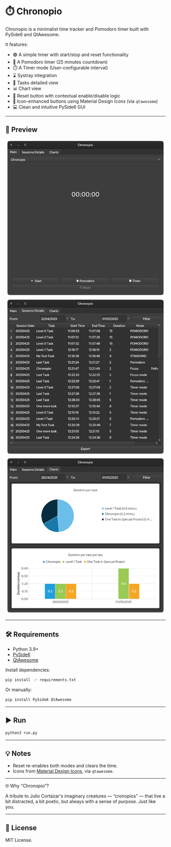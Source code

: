 # ⏱️ Chronopio

Chronopio is a minimalist time tracker and Pomodoro timer built with PySide6 and QtAwesome.

It features:

- 🟢 A simple timer with start/stop and reset functionality  
- 🍅 A Pomodoro timer (25 minutes countdown)  
- ⏱️ A Timer mode (User-configurable interval)
- ⌛ Systray integration
- 🧮 Tasks detailed view
- 📊 Chart view
- 🔁 Reset button with contextual enable/disable logic  
- 🎨 Icon-enhanced buttons using Material Design Icons (via `qtawesome`)  
- 💻 Clean and intuitive PySide6 GUI  

---

## 📸 Preview

![screenshot](docs/screenshot.png) 
![screenshot](docs/screenshot_details.png)
![screenshot](docs/screenshot_charts.png)   

---

## 🛠️ Requirements

- Python 3.9+
- [PySide6](https://pypi.org/project/PySide6/)
- [QtAwesome](https://pypi.org/project/QtAwesome/)

Install dependencies:

```bash
pip install -r requirements.txt
```

Or manually:

```bash
pip install PySide6 QtAwesome
```

---

## ▶️ Run

```bash
python3 run.py
```

---


## 💡 Notes

- Reset re-enables both modes and clears the time.
- Icons from [Material Design Icons](https://materialdesignicons.com/), via `qtawesome`.

---


🤓 Why “Chronopio”?

A tribute to Julio Cortázar's imaginary creatures — “cronopios” — that live a bit distracted, a bit poetic, but always with a sense of purpose. Just like you.

---

## 📃 License

MIT License.
